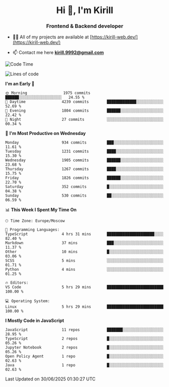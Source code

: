 <h1 align="center">Hi 👋, I'm Kirill</h1>
<h3 align="center">Frontend & Backend developer</h3>

- 👨‍💻 All of my projects are available at [https://kirill-web.dev/](https://kirill-web.dev/)

- 📫 Contact me here **kirill.9992@gmail.com**











<!--START_SECTION:waka-->
![Code Time](http://img.shields.io/badge/Code%20Time-2%2C266%20hrs%2055%20mins-blue)

![Lines of code](https://img.shields.io/badge/From%20Hello%20World%20I%27ve%20Written-5.1%20million%20lines%20of%20code-blue)

**I'm an Early 🐤** 

```text
🌞 Morning                1975 commits        ██████░░░░░░░░░░░░░░░░░░░   24.55 % 
🌆 Daytime                4239 commits        █████████████░░░░░░░░░░░░   52.69 % 
🌃 Evening                1804 commits        ██████░░░░░░░░░░░░░░░░░░░   22.42 % 
🌙 Night                  27 commits          ░░░░░░░░░░░░░░░░░░░░░░░░░   00.34 % 
```
📅 **I'm Most Productive on Wednesday** 

```text
Monday                   934 commits         ███░░░░░░░░░░░░░░░░░░░░░░   11.61 % 
Tuesday                  1231 commits        ████░░░░░░░░░░░░░░░░░░░░░   15.30 % 
Wednesday                1905 commits        ██████░░░░░░░░░░░░░░░░░░░   23.68 % 
Thursday                 1267 commits        ████░░░░░░░░░░░░░░░░░░░░░   15.75 % 
Friday                   1826 commits        ██████░░░░░░░░░░░░░░░░░░░   22.70 % 
Saturday                 352 commits         █░░░░░░░░░░░░░░░░░░░░░░░░   04.38 % 
Sunday                   530 commits         ██░░░░░░░░░░░░░░░░░░░░░░░   06.59 % 
```


📊 **This Week I Spent My Time On** 

```text
🕑︎ Time Zone: Europe/Moscow

💬 Programming Languages: 
TypeScript               4 hrs 31 mins       █████████████████████░░░░   82.40 % 
Markdown                 37 mins             ███░░░░░░░░░░░░░░░░░░░░░░   11.37 % 
Other                    10 mins             █░░░░░░░░░░░░░░░░░░░░░░░░   03.06 % 
SCSS                     5 mins              ░░░░░░░░░░░░░░░░░░░░░░░░░   01.71 % 
Python                   4 mins              ░░░░░░░░░░░░░░░░░░░░░░░░░   01.25 % 

🔥 Editors: 
VS Code                  5 hrs 29 mins       █████████████████████████   100.00 % 

💻 Operating System: 
Linux                    5 hrs 29 mins       █████████████████████████   100.00 % 
```

**I Mostly Code in JavaScript** 

```text
JavaScript               11 repos            ███████░░░░░░░░░░░░░░░░░░   28.95 % 
TypeScript               2 repos             █░░░░░░░░░░░░░░░░░░░░░░░░   05.26 % 
Jupyter Notebook         2 repos             █░░░░░░░░░░░░░░░░░░░░░░░░   05.26 % 
Open Policy Agent        1 repo              █░░░░░░░░░░░░░░░░░░░░░░░░   02.63 % 
Java                     1 repo              █░░░░░░░░░░░░░░░░░░░░░░░░   02.63 % 
```




 Last Updated on 30/06/2025 01:30:27 UTC
<!--END_SECTION:waka-->
